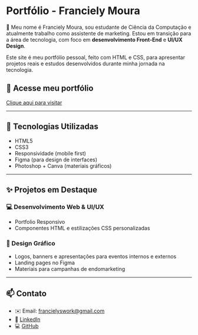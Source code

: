 # Portfólio - Franciely Moura

🎯 Meu nome é Franciely Moura, sou estudante de Ciência da Computação e atualmente trabalho como assistente de marketing. Estou em transição para a área de tecnologia, com foco em **desenvolvimento Front-End** e **UI/UX Design**.

Este site é meu portfólio pessoal, feito com HTML e CSS, para apresentar projetos reais e estudos desenvolvidos durante minha jornada na tecnologia.

## 🔗 Acesse meu portfólio
[Clique aqui para visitar](https://1narf.github.io/franciely.github.io/)

---

## 🧩 Tecnologias Utilizadas
- HTML5
- CSS3
- Responsividade (mobile first)
- Figma (para design de interfaces)
- Photoshop + Canva (materiais gráficos)

---

## ✨ Projetos em Destaque

### 💻 Desenvolvimento Web & UI/UX
- Portfolio Responsivo
- Componentes HTML e estilizações CSS personalizadas

### 🎨 Design Gráfico
- Logos, banners e apresentações para eventos internos e externos
- Landing pages no Figma
- Materiais para campanhas de endomarketing

---

## 📫 Contato

- ✉️ Email: francielyswork@gmail.com  
- 💼 [LinkedIn](https://www.linkedin.com/in/franciely-moura-1a3094281)  
- 💻 [GitHub](https://github.com/1narf)
